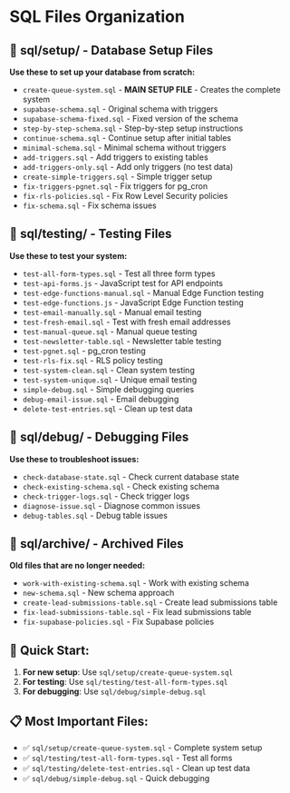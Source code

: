 # SQL Files Organization

## 📁 **sql/setup/** - Database Setup Files
**Use these to set up your database from scratch:**

- `create-queue-system.sql` - **MAIN SETUP FILE** - Creates the complete system
- `supabase-schema.sql` - Original schema with triggers
- `supabase-schema-fixed.sql` - Fixed version of the schema
- `step-by-step-schema.sql` - Step-by-step setup instructions
- `continue-schema.sql` - Continue setup after initial tables
- `minimal-schema.sql` - Minimal schema without triggers
- `add-triggers.sql` - Add triggers to existing tables
- `add-triggers-only.sql` - Add only triggers (no test data)
- `create-simple-triggers.sql` - Simple trigger setup
- `fix-triggers-pgnet.sql` - Fix triggers for pg_cron
- `fix-rls-policies.sql` - Fix Row Level Security policies
- `fix-schema.sql` - Fix schema issues

## 📁 **sql/testing/** - Testing Files
**Use these to test your system:**

- `test-all-form-types.sql` - Test all three form types
- `test-api-forms.js` - JavaScript test for API endpoints
- `test-edge-functions-manual.sql` - Manual Edge Function testing
- `test-edge-functions.js` - JavaScript Edge Function testing
- `test-email-manually.sql` - Manual email testing
- `test-fresh-email.sql` - Test with fresh email addresses
- `test-manual-queue.sql` - Manual queue testing
- `test-newsletter-table.sql` - Newsletter table testing
- `test-pgnet.sql` - pg_cron testing
- `test-rls-fix.sql` - RLS policy testing
- `test-system-clean.sql` - Clean system testing
- `test-system-unique.sql` - Unique email testing
- `simple-debug.sql` - Simple debugging queries
- `debug-email-issue.sql` - Email debugging
- `delete-test-entries.sql` - Clean up test data

## 📁 **sql/debug/** - Debugging Files
**Use these to troubleshoot issues:**

- `check-database-state.sql` - Check current database state
- `check-existing-schema.sql` - Check existing schema
- `check-trigger-logs.sql` - Check trigger logs
- `diagnose-issue.sql` - Diagnose common issues
- `debug-tables.sql` - Debug table issues

## 📁 **sql/archive/** - Archived Files
**Old files that are no longer needed:**

- `work-with-existing-schema.sql` - Work with existing schema
- `new-schema.sql` - New schema approach
- `create-lead-submissions-table.sql` - Create lead submissions table
- `fix-lead-submissions-table.sql` - Fix lead submissions table
- `fix-supabase-policies.sql` - Fix Supabase policies

## 🚀 **Quick Start:**

1. **For new setup**: Use `sql/setup/create-queue-system.sql`
2. **For testing**: Use `sql/testing/test-all-form-types.sql`
3. **For debugging**: Use `sql/debug/simple-debug.sql`

## 📋 **Most Important Files:**

- ✅ `sql/setup/create-queue-system.sql` - Complete system setup
- ✅ `sql/testing/test-all-form-types.sql` - Test all forms
- ✅ `sql/testing/delete-test-entries.sql` - Clean up test data
- ✅ `sql/debug/simple-debug.sql` - Quick debugging
